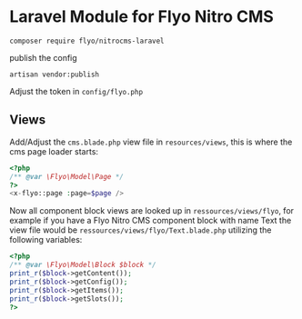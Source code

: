 # Laravel Module for Flyo Nitro CMS

```
composer require flyo/nitrocms-laravel
```

publish the config

```
artisan vendor:publish
```

Adjust the token in `config/flyo.php`

## Views

Add/Adjust the `cms.blade.php` view file in `resources/views`, this is where the cms page loader starts:

```php
<?php
/** @var \Flyo\Model\Page */
?>
<x-flyo::page :page=$page />
```

Now all component block views are looked up in `ressources/views/flyo`, for example if you have a Flyo Nitro CMS component block with name Text the view file would be `ressources/views/flyo/Text.blade.php` utilizing the following variables:

```php
<?php
/** @var \Flyo\Model\Block $block */
print_r($block->getContent());
print_r($block->getConfig());
print_r($block->getItems());
print_r($block->getSlots());
?>
```